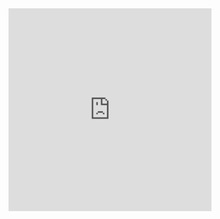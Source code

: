 <iframe src="https://https://higorbraz.github.io/Projects/GraphicsProg/Game/web/game.html" allow="gamepad" frameborder="0"
allowfullscreen="false" allowtransparency="false" emscriptenheight="120" scrolling="no"
style="-webkit-transform: scale(1) translateX(-0%) translateZ(0); -moz-transform: scale(1) translateX(-0%) translateZ(0); transform: scale(1) translateX(-0%) translateZ(0); width: 400px; height: 400px; margin-bottom: 0px"></iframe>
